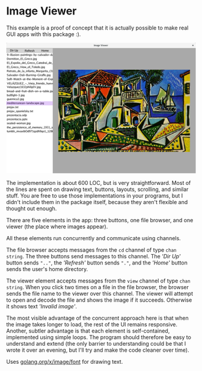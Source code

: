 # Image Viewer

This example is a proof of concept that it is actually possible to make real GUI apps with this package :).

![Screenshot](screenshot.png)

The implementation is about 600 LOC, but is very straightforward. Most of the lines are spent on drawing text, buttons, layouts, scrolling, and similar stuff. You are free to use those implementations in your programs, but I didn't include them in the package itself, because they aren't flexible and thought out enough.

There are five elements in the app: three buttons, one file browser, and one viewer (the place where images appear).

All these elements run concurrently and communicate using channels.

The file browser accepts messages from the `cd` channel of type `chan string`. The three buttons send messages to this channel. The _'Dir Up'_ button sends `".."`, the _'Refresh'_ button sends `"."`, and the _'Home'_ button sends the user's home directory.

The viewer element accepts messages from the `view` channel of type `chan string`. When you click two times on a file in the file browser, the browser sends the file name to the viewer over this channel. The viewer will attempt to open and decode the file and shows the image if it succeeds. Otherwise it shows text _'Invalid image'_.

The most visible advantage of the concurrent approach here is that when the image takes longer to load, the rest of the UI remains responsive. Another, subtler advantage is that each element is self-contained, implemented using simple loops. The program should therefore be easy to understand and extend (the only barrier to understanding could be that I wrote it over an evening, but I'll try and make the code cleaner over time).

Uses [golang.org/x/image/font](https://godoc.org/golang.org/x/image/font) for drawing text.
